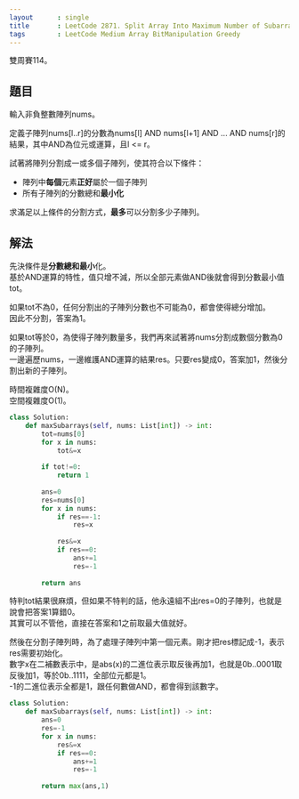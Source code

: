 ```yaml
---
layout      : single
title       : LeetCode 2871. Split Array Into Maximum Number of Subarrays
tags        : LeetCode Medium Array BitManipulation Greedy
---
```

雙周賽114。

## 題目

輸入非負整數陣列nums。  

定義子陣列nums[l..r]的分數為nums[l] AND nums[l+1] AND ... AND nums[r]的結果，其中AND為位元或運算，且l <= r。  

試著將陣列分割成一或多個子陣列，使其符合以下條件：  

- 陣列中**每個**元素**正好**屬於一個子陣列  
- 所有子陣列的分數總和**最小化**  

求滿足以上條件的分割方式，**最多**可以分割多少子陣列。  

## 解法

先決條件是**分數總和最小**化。  
基於AND運算的特性，值只增不減，所以全部元素做AND後就會得到分數最小值tot。  

如果tot不為0，任何分割出的子陣列分數也不可能為0，都會使得總分增加。  
因此不分割，答案為1。  

如果tot等於0，為使得子陣列數量多，我們再來試著將nums分割成數個分數為0的子陣列。  
一邊遍歷nums，一邊維護AND運算的結果res。只要res變成0，答案加1，然後分割出新的子陣列。  

時間複雜度O(N)。  
空間複雜度O(1)。  

```python
class Solution:
    def maxSubarrays(self, nums: List[int]) -> int:        
        tot=nums[0]
        for x in nums:
            tot&=x
            
        if tot!=0:
            return 1
        
        ans=0
        res=nums[0]
        for x in nums:
            if res==-1:
                res=x
                
            res&=x
            if res==0:
                ans+=1
                res=-1
                
        return ans
```

特判tot結果很麻煩，但如果不特判的話，他永遠組不出res=0的子陣列，也就是說會把答案1算錯0。  
其實可以不管他，直接在答案和1之前取最大值就好。  

然後在分割子陣列時，為了處理子陣列中第一個元素。剛才把res標記成-1，表示res需要初始化。  
數字x在二補數表示中，是abs(x)的二進位表示取反後再加1，也就是0b..0001取反後加1，等於0b..1111，全部位元都是1。  
-1的二進位表示全都是1，跟任何數做AND，都會得到該數字。  

```python
class Solution:
    def maxSubarrays(self, nums: List[int]) -> int:        
        ans=0
        res=-1
        for x in nums:
            res&=x
            if res==0:
                ans+=1
                res=-1
                
        return max(ans,1)
```
